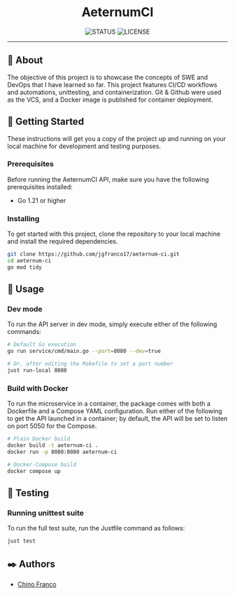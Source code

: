 <h1 align="center">AeternumCI</h1>

<div align="center">

![STATUS](https://img.shields.io/badge/status-active-brightgreen?style=for-the-badge)
![LICENSE](https://img.shields.io/badge/license-MIT-blue?style=for-the-badge)

</div>

---

## 🔎 About <a name = "about"></a>

The objective of this project is to showcase the concepts of SWE and DevOps that I have learned so far. This project features CI/CD workflows and automations, unittesting, and containerization. Git & Github were used as the VCS, and a Docker image is published for container deployment.

## 🏁 Getting Started <a name = "getting_started"></a>

These instructions will get you a copy of the project up and running on your local machine for development and testing purposes.

### Prerequisites

Before running the AeternumCI API, make sure you have the following prerequisites installed:

- Go 1.21 or higher

### Installing

To get started with this project, clone the repository to your local machine and install the required dependencies.

```bash
git clone https://github.com/jgfranco17/aeternum-ci.git
cd aeternum-ci
go mod tidy
```

## 🚀 Usage <a name = "usage"></a>

### Dev mode

To run the API server in dev mode, simply execute either of the following commands:

```bash
# Default Go execution
go run service/cmd/main.go --port=8080 --dev=true

# Or, after editing the Makefile to set a port number
just run-local 8080
```

### Build with Docker

To run the microservice in a container, the package comes with both a Dockerfile and a Compose YAML configuration. Run either of the following to get the API launched in a container; by default, the API will be set to listen on port 5050 for the Compose.

```bash
# Plain Docker build
docker build -t aeternum-ci .
docker run -p 8080:8080 aeternum-ci

# Docker-Compose build
docker compose up
```

## 🔧 Testing <a name = "testing"></a>

### Running unittest suite

To run the full test suite, run the Justfile command as follows:

```bash
just test
```

## ✒️ Authors <a name = "authors"></a>

- [Chino Franco](https://github.com/jgfranco17)
